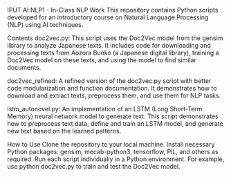 IPUT AI NLP1 - In-Class NLP Work
This repository contains Python scripts developed for an introductory course on Natural Language Processing (NLP) using AI techniques.

Contents
doc2vec.py: This script uses the Doc2Vec model from the gensim library to analyze Japanese texts. It includes code for downloading and processing texts from Aozora Bunko (a Japanese digital library), training a Doc2Vec model on these texts, and using the model to find similar documents.

doc2vec_refined: A refined version of the doc2vec.py script with better code modularization and function documentation. It demonstrates how to download and extract texts, preprocess them, and use them for NLP tasks.

lstm_autonovel.py: An implementation of an LSTM (Long Short-Term Memory) neural network model to generate text. This script demonstrates how to preprocess text data, define and train an LSTM model, and generate new text based on the learned patterns.

How to Use
Clone the repository to your local machine.
Install necessary Python packages: gensim, mecab-python3, tensorflow, PIL, and others as required.
Run each script individually in a Python environment. For example, use python doc2vec.py to train and test the Doc2Vec model.
